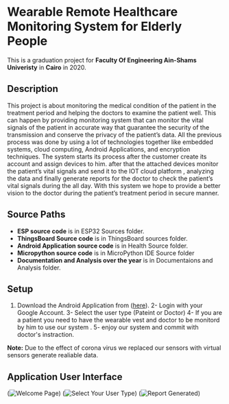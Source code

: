 # Wearable Remote Healthcare Monitoring System for Elderly People

This is a graduation project for **Faculty Of Engineering Ain-Shams Univeristy** in **Cairo** in 2020.

## Description
This project is about monitoring the medical condition of the patient in the
treatment period and helping the doctors to examine the patient well.
This can happen by providing monitoring system that can monitor the vital signals
of the patient in accurate way that guarantee the security of the transmission and
conserve the privacy of the patient’s data.
All the previous process was done by using a lot of technologies together like
embedded systems, cloud computing, Android Applications, and encryption
techniques.
The system starts its process after the customer create its account and assign
devices to him. after that the attached devices monitor the patient’s vital signals and
send it to the IOT cloud platform , analyzing the data and finally generate reports for
the doctor to check the patient’s vital signals during the all day.
With this system we hope to provide a better vision to the doctor during the
patient’s treatment period in secure manner.

## Source Paths
- **ESP source code** is in ESP32 Sources folder.
- **ThingsBoard Source code** is in ThingsBoard sources folder.
- **Android Application source code** is in Health Source folder.
- **Micropython source code** is in MicroPython IDE Source folder
- **Documentation and Analysis over the year** is in Documentaions and Analysis folder.

## Setup
1. Download the Android Application from ([here](https://github.com/AbanobMedhat/GP2020/blob/master/Health/release/app-release.apk)).
2- Login with your Google Account.
3- Select the user type (Pateint or Doctor)
4- If you are a patient you need to have the wearable vest and doctor to be monitord by him to use our system .
5- enjoy our system and commit with doctor's instraction. 

**Note:** Due to the effect of corona virus we replaced our sensors with virtual sensors generate realiable data.
## Application User Interface
(![Welcome Page](https://www12.0zz0.com/2020/08/24/01/737552817.jpeg))
(![Select Your User Type](https://www12.0zz0.com/2020/08/24/01/149086533.jpeg))
(![Report Generated](https://www12.0zz0.com/2020/08/24/01/715045678.jpeg))

